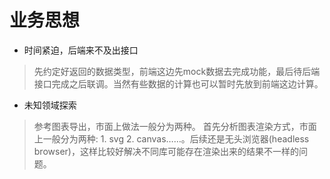 # 业务思想
- 时间紧迫，后端来不及出接口
> 先约定好返回的数据类型，前端这边先mock数据去完成功能，最后待后端接口完成之后联调。当然有些数据的计算也可以暂时先放到前端这边计算。
- 未知领域探索
> 参考图表导出，市面上做法一般分为两种。
首先分析图表渲染方式，市面上一般分为两种: 1. svg 2. canvas……。后续还是无头浏览器(headless browser)，这样比较好解决不同库可能存在渲染出来的结果不一样的问题。